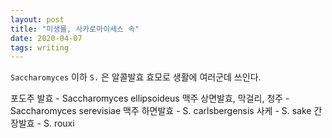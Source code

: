```yaml
---
layout: post
title: "미생물, 사카로마이세스 속"
date: 2020-04-07
tags: writing
---
```


`Saccharomyces` 이하 `S.` 은 알콜발효 효모로 생활에 여러군데 쓰인다.

포도주 발효 - Saccharomyces ellipsoideus
맥주 상면발효, 막걸리, 청주 - Saccharomyces  serevisiae
맥주 하면발효 - S. carlsbergensis
사케 - S. sake
간장발효 - S. rouxi
